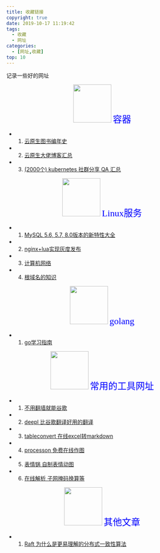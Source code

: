 ```yaml
---
title: 收藏链接
copyright: true
date: 2019-10-17 11:19:42
tags:
  - 收藏
  - 网址
categories:
  - [网址,收藏]
top: 10
---
```

记录一些好的网址
<!-- more -->
   
<center>
<img src="http://zhangzw001.github.io/images/dockerniu.jpeg" width = "100" height = "100" style="border: 0"/>
<font color="blue" face="黑体" size=5> 容器 </font>
</center>

- 1. [云原生图书编年史](https://jimmysong.io/cloud-native/memo/books/)
- 2. [云原生大佬博客汇总](https://zhangzw001.github.io/2019/10/12/13-%E4%BA%91%E5%8E%9F%E7%94%9F%E5%8D%9A%E5%AE%A2%E6%B1%87%E6%80%BB/)
- 3. [(2000个) kubernetes 社群分享 QA 汇总](https://muzi502.github.io/archives/kubernetes-QA.html)



<center>
<img src="http://zhangzw001.github.io/images/dockerniu.jpeg" width = "100" height = "100" style="border: 0"/>
<font color="blue" face="黑体" size=5> Linux服务 </font>
</center>

- 1. [MySQL 5.6, 5.7, 8.0版本的新特性大全](https://www.linuxidc.com/Linux/2019-09/160664.htm)
- 2. [nginx+lua实现灰度发布](https://i4t.com/4070.html)
- 3. [计算机网络](https://github.com/CavsZhouyou/Front-End-Interview-Notebook/blob/master/%E8%AE%A1%E7%AE%97%E6%9C%BA%E7%BD%91%E7%BB%9C/%E8%AE%A1%E7%AE%97%E6%9C%BA%E7%BD%91%E7%BB%9C.md)
- 4. [根域名的知识](http://www.ruanyifeng.com/blog/2018/05/root-domain.html)

<center>
<img src="http://zhangzw001.github.io/images/dockerniu.jpeg" width = "100" height = "100" style="border: 0"/>
<font color="blue" face="黑体" size=5> golang </font>
</center>


- 1. [go学习指南](https://www.zhihu.com/question/30461290)


<center>
<img src="http://zhangzw001.github.io/images/dockerniu.jpeg" width = "100" height = "100" style="border: 0"/>
<font color="blue" face="黑体" size=5> 常用的工具网址 </font>
</center>

- 1. [不用翻墙就能谷歌](https://google.fuckcloudnative.io/)
- 2. [deepl 比谷歌翻译好用的翻译](https://www.deepl.com/translator)
- 3. [tableconvert 在线excel转markdown](https://tableconvert.com/)
- 4. [processon 免费在线作图](https://www.processon.com/;jsessionid=F837B3EA415204DD1285A90441329673.jvm1)
- 5. [表情锅 自制表情动图](https://app.xuty.tk/static/app/index.html)
- 6. [在线解析 子网掩码换算等](https://www.sojson.com/convert/subnetmask.html)



<center>
<img src="http://zhangzw001.github.io/images/dockerniu.jpeg" width = "100" height = "100" style="border: 0"/>
<font color="blue" face="黑体" size=5> 其他文章 </font>
</center>

- 1. [Raft 为什么是更易理解的分布式一致性算法](https://www.cnblogs.com/mindwind/p/5231986.html)
